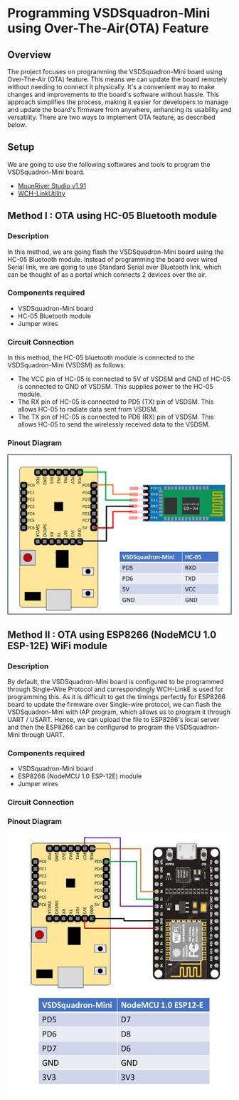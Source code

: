 # Programming VSDSquadron-Mini using Over-The-Air(OTA) Feature

## Overview
The project focuses on programming the VSDSquadron-Mini board using Over-The-Air (OTA) feature. This means we can update the board remotely without needing to connect it physically. It's a convenient way to make changes and improvements to the board's software without hassle. This approach simplifies the process, making it easier for developers to manage and update the board's firmware from anywhere, enhancing its usability and versatility. There are two ways to implement OTA feature, as described below.

## Setup
We are going to use the following softwares and tools to program the VSDSquadron-Mini board.
* [MounRiver Studio v1.91](http://www.mounriver.com/download "MRS 1.91 Download page")
* [WCH-LinkUtility](https://www.wch.cn/downloads/WCH-LinkUtility_ZIP.html "WCH-LinkUtility Download page")

## Method I : OTA using HC-05 Bluetooth module

### Description
In this method, we are going flash the VSDSquadron-Mini board using the HC-05 Bluetooth module. Instead of programming the board over wired Serial link, we are going to use Standard Serial over Bluetooth link, which can be thought of as a portal which connects 2 devices over the air.

### Components required
* VSDSquadron-Mini board
* HC-05 Bluetooth module
* Jumper wires

### Circuit Connection
In this method, the HC-05 bluetooth module is connected to the VSDSquadron-Mini (VSDSM) as follows:
* The VCC pin of HC-05 is connected to 5V of VSDSM and GND of HC-05 is connected to GND of VSDSM. This supplies power to the HC-05 module.
* The RX pin of HC-05 is connected to PD5 (TX) pin of VSDSM. This allows HC-05 to radiate data sent from VSDSM.
* The TX pin of HC-05 is connected to PD6 (RX) pin of VSDSM. This allows HC-05 to send the wirelessly received data to the VSDSM.

### Pinout Diagram
<img src="images/schematic_method1_latest.png" alt="Method 2 Schematic" width="600">

## Method II : OTA using ESP8266 (NodeMCU 1.0 ESP-12E) WiFi module

### Description
By default, the VSDSquadron-Mini board is configured to be programmed through Single-Wire Protocol and currespondingly WCH-LinkE is used for programming this. As it is difficult to get the timings perfectly for ESP8266 board to update the firmware over Single-wire protocol, we can flash the VSDSquadron-Mini with IAP program, which allows us to program it through UART / USART. Hence, we can upload the file to ESP8266's local server and then the ESP8266 can be configured to program the VSDSquadron-Mini through UART.

### Components required
* VSDSquadron-Mini board
* ESP8266 (NodeMCU 1.0 ESP-12E) module
* Jumper wires

### Circuit Connection

### Pinout Diagram
<img src="images/schematic_method2_latest.png" alt="Method 2 Schematic" width="600">

